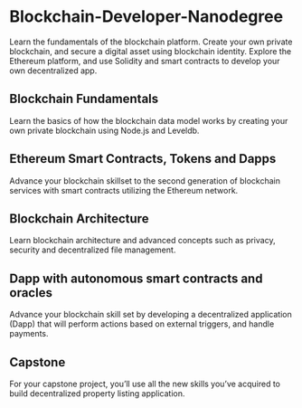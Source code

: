 # Blockchain-Developer-Nanodegree

Learn the fundamentals of the blockchain platform. Create your own private blockchain, and secure a digital asset using blockchain identity. Explore the Ethereum platform, and use Solidity and smart contracts to develop your own decentralized app.

## Blockchain Fundamentals

Learn the basics of how the blockchain data model works by creating your own private blockchain using Node.js and Leveldb.

## Ethereum Smart Contracts, Tokens and Dapps

Advance your blockchain skillset to the second generation of blockchain services with smart contracts utilizing the Ethereum network.

## Blockchain Architecture

Learn blockchain architecture and advanced concepts such as privacy, security and decentralized file management.

## Dapp with autonomous smart contracts and oracles

Advance your blockchain skill set by developing a decentralized application (Dapp) that will perform actions based on external triggers, and handle payments.

## Capstone

For your capstone project, you’ll use all the new skills you’ve acquired to build decentralized property listing application.
